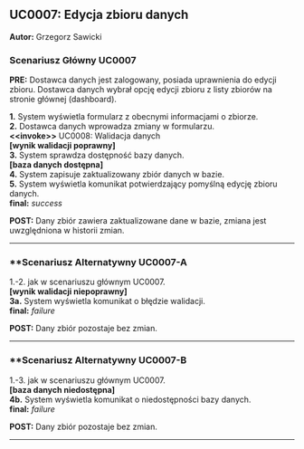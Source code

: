 ## UC0007: Edycja zbioru danych
**Autor:** Grzegorz Sawicki

### **Scenariusz Główny UC0007**
**PRE:** Dostawca danych jest zalogowany, posiada uprawnienia do edycji zbioru. Dostawca danych wybrał opcję edycji zbioru z listy zbiorów na stronie głównej (dashboard).

**1.** System wyświetla formularz z obecnymi informacjami o zbiorze.\
**2.** Dostawca danych wprowadza zmiany w formularzu.\
**<\<invoke>>** UC0008: Walidacja danych\
**[wynik walidacji poprawny]**\
**3.** System sprawdza dostępność bazy danych.\
**[baza danych dostępna]**\
**4.** System zapisuje zaktualizowany zbiór danych w bazie.\
**5.** System wyświetla komunikat potwierdzający pomyślną edycję zbioru danych.\
**final:** *success*

**POST:** Dany zbiór zawiera zaktualizowane dane w bazie, zmiana jest uwzględniona w historii zmian.

---

### **Scenariusz Alternatywny UC0007-A

1.-2. jak w scenariuszu głównym UC0007.\
**[wynik walidacji niepoprawny]**\
**3a.** System wyświetla komunikat o błędzie walidacji.\
**final:** *failure*

**POST:** Dany zbiór pozostaje bez zmian.

---

### **Scenariusz Alternatywny UC0007-B

1.-3. jak w scenariuszu głównym UC0007.\
**[baza danych niedostępna]**\
**4b.** System wyświetla komunikat o niedostępności bazy danych.\
**final:** *failure*

**POST:** Dany zbiór pozostaje bez zmian.

---
